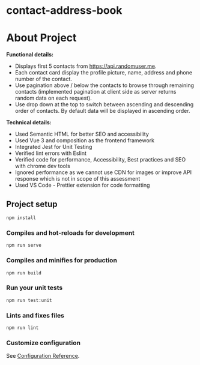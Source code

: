 # contact-address-book

# About Project

**Functional details:**

- Displays first 5 contacts from https://api.randomuser.me.
- Each contact card display the profile picture, name, address and phone number of the contact.
- Use pagination above / below the contacts to browse through remaining contacts (implemented pagination at client side as server returns random data on each request).
- Use drop down at the top to switch between ascending and descending order of contacts. By default data will be displayed in ascending order.

**Technical details:**

- Used Semantic HTML for better SEO and accessibility
- Used Vue 3 and composition as the frontend framework
- Integrated Jest for Unit Testing
- Verified lint errors with Eslint
- Verified code for performance, Accessibility, Best practices and SEO with chrome dev tools
- Ignored performance as we cannot use CDN for images or improve API response which is not in scope of this assessment
- Used VS Code - Prettier extension for code formatting

## Project setup

```
npm install
```

### Compiles and hot-reloads for development

```
npm run serve
```

### Compiles and minifies for production

```
npm run build
```

### Run your unit tests

```
npm run test:unit
```

### Lints and fixes files

```
npm run lint
```

### Customize configuration

See [Configuration Reference](https://cli.vuejs.org/config/).
